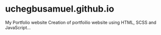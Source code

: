 # uchegbusamuel.github.io
My Portfolio website
Creation of portfoilio website using HTML, SCSS and JavaScript...
